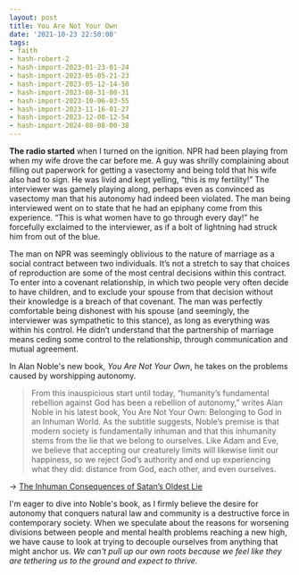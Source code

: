 ```yaml
---
layout: post
title: You Are Not Your Own
date: '2021-10-23 22:50:00'
tags:
- faith
- hash-robert-2
- hash-import-2023-01-23-01-24
- hash-import-2023-05-05-21-23
- hash-import-2023-05-12-14-50
- hash-import-2023-08-31-00-31
- hash-import-2023-10-06-03-55
- hash-import-2023-11-16-01-27
- hash-import-2023-12-08-12-54
- hash-import-2024-08-08-00-38
---
```


 **The radio started** when I turned on the ignition. NPR had been playing from when my wife drove the car before me. A guy was shrilly complaining about filling out paperwork for getting a vasectomy and being told that his wife also had to sign. He was livid and kept yelling, “this is my fertility!” The interviewer was gamely playing along, perhaps even as convinced as vasectomy man that his autonomy had indeed been violated. The man being interviewed went on to state that he had an epiphany come from this experience. “This is what women have to go through every day!” he forcefully exclaimed to the interviewer, as if a bolt of lightning had struck him from out of the blue.

The man on NPR was seemingly oblivious to the nature of marriage as a social contract between two individuals. It’s not a stretch to say that choices of reproduction are some of the most central decisions within this contract. To enter into a covenant relationship, in which two people very often decide to have children, and to exclude your spouse from that decision without their knowledge is a breach of that covenant. The man was perfectly comfortable being dishonest with his spouse (and seemingly, the interviewer was sympathetic to this stance), as long as everything was within his control. He didn’t understand that the partnership of marriage means ceding some control to the relationship, through communication and mutual agreement.

In Alan Noble's new book, _You Are Not Your Own_, he takes on the problems caused by worshipping autonomy.

> From this inauspicious start until today, “humanity’s fundamental rebellion against God has been a rebellion of autonomy,” writes Alan Noble in his latest book, You Are Not Your Own: Belonging to God in an Inhuman World. As the subtitle suggests, Noble’s premise is that modern society is fundamentally inhuman and that this inhumanity stems from the lie that we belong to ourselves. Like Adam and Eve, we believe that accepting our creaturely limits will likewise limit our happiness, so we reject God’s authority and end up experiencing what they did: distance from God, each other, and even ourselves.

→ [The Inhuman Consequences of Satan’s Oldest Lie](https://www.christianitytoday.com/ct/2021/november/alan-noble-not-your-own-belonging-god-inhuman-world.html)

I'm eager to dive into Noble's book, as I firmly believe the desire for autonomy that conquers natural law and community is a destructive force in contemporary society. When we speculate about the reasons for worsening divisions between people and mental health problems reaching a new high, we have cause to look at trying to decouple ourselves from anything that might anchor us. _We can't pull up our own roots because we feel like they are tethering us to the ground and expect to thrive._

